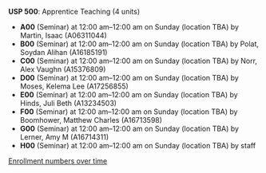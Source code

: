**USP 500**: Apprentice Teaching (4 units)

- **A00** (Seminar) at 12:00 am–12:00 am on Sunday (location TBA) by Martin, Isaac (A06311044)
- **B00** (Seminar) at 12:00 am–12:00 am on Sunday (location TBA) by Polat, Soydan Alihan (A16185191)
- **C00** (Seminar) at 12:00 am–12:00 am on Sunday (location TBA) by Norr, Alex Vaughn (A15376809)
- **D00** (Seminar) at 12:00 am–12:00 am on Sunday (location TBA) by Moses, Kelema Lee (A17256855)
- **E00** (Seminar) at 12:00 am–12:00 am on Sunday (location TBA) by Hinds, Juli Beth (A13234503)
- **F00** (Seminar) at 12:00 am–12:00 am on Sunday (location TBA) by Boomhower, Matthew Charles (A16713598)
- **G00** (Seminar) at 12:00 am–12:00 am on Sunday (location TBA) by Lerner, Amy M (A16714311)
- **H00** (Seminar) at 12:00 am–12:00 am on Sunday (location TBA) by staff

[Enrollment numbers over time](./USP500.tsv)
